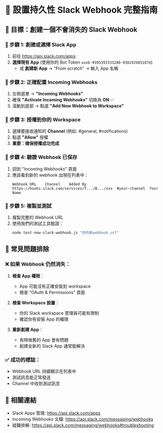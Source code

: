 # 🔧 設置持久性 Slack Webhook 完整指南

## 🎯 目標：創建一個不會消失的 Slack Webhook

### 📱 步驟 1: 創建或選擇 Slack App
1. 前往 https://api.slack.com/apps
2. **選擇現有 App** (使用你的 Bot Token `xoxb-9395393333280-9381929851874`)
   - 或 **創建新 App** → "From scratch" → 輸入 App 名稱

### 📱 步驟 2: 正確配置 Incoming Webhooks
1. 左側選單 → **"Incoming Webhooks"**
2. 確保 **"Activate Incoming Webhooks"** 切換為 **ON** ✅
3. 滾動到底部 → 點選 **"Add New Webhook to Workspace"**

### 📱 步驟 3: 授權到你的 Workspace
1. 選擇要接收通知的 **Channel** (例如: #general, #notifications)
2. 點選 **"Allow"** 授權
3. **重要：確保授權成功完成**

### 📱 步驟 4: 驗證 Webhook 已保存
1. 回到 "Incoming Webhooks" 頁面
2. 應該看到新的 webhook 出現在列表中：
   ```
   Webhook URL    Channel    Added By
   https://hooks.slack.com/services/T.../B.../xxx  #your-channel  Your Name
   ```

### 📱 步驟 5: 複製並測試
1. 複製完整的 Webhook URL
2. 使用我們的測試工具驗證：
   ```bash
   node test-new-slack-webhook.js "你的新webhook_url"
   ```

## 🚨 常見問題排除

### ❌ 如果 Webhook 仍然消失：
1. **檢查 App 權限**：
   - App 可能沒有正確安裝到 workspace
   - 檢查 "OAuth & Permissions" 頁面

2. **檢查 Workspace 設置**：
   - 你的 Slack workspace 管理員可能有限制
   - 確認你有安裝 App 的權限

3. **重新創建 App**：
   - 有時候舊的 App 會有問題
   - 創建全新的 Slack App 通常能解決

### ✅ 成功的標誌：
- Webhook URL 持續顯示在列表中
- 測試訊息能正常發送
- Channel 中收到測試訊息

## 🔗 相關連結
- Slack Apps 管理: https://api.slack.com/apps
- Incoming Webhooks 文檔: https://api.slack.com/messaging/webhooks
- 疑難排解: https://api.slack.com/messaging/webhooks#troubleshooting